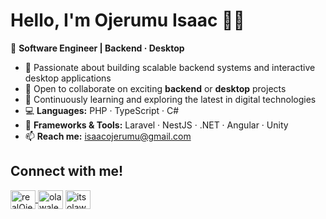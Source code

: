 <h1>Hello, I'm Ojerumu Isaac ✌🏼</h1>

🎯 **Software Engineer | Backend · Desktop**

- 🌱 Passionate about building scalable backend systems and interactive desktop applications
- 👯 Open to collaborate on exciting **backend** or **desktop** projects
- 🧠 Continuously learning and exploring the latest in digital technologies
- 💻 **Languages:** PHP · TypeScript · C#
- 🧰 **Frameworks & Tools:** Laravel · NestJS · .NET · Angular · Unity
- 📫 **Reach me:** [isaacojerumu@gmail.com](mailto:isaacojerumu@gmail.com)

<h2>Connect with me!</h2>

<p align="left">
<a href="https://x.com/realOjerIsaac" target="blank">
  <img align="center" src="https://raw.githubusercontent.com/dheereshagrwal/Icons/main/SVG/x.svg" alt="realOjerIsaac on X" height="30" width="40" />
</a>
<a href="https://www.linkedin.com/in/isaac-ojerumu-304a86250/" target="blank"><img align="center" src="https://raw.githubusercontent.com/rahuldkjain/github-profile-readme-generator/master/src/images/icons/Social/linked-in-alt.svg" alt="olawale-mayor" height="30" width="40" /></a>
<a href="https://facebook.com/isaac.ojerumu" target="blank"><img align="center" src="https://raw.githubusercontent.com/rahuldkjain/github-profile-readme-generator/master/src/images/icons/Social/facebook.svg" alt="itsolawale" height="30" width="40" /></a>
</p>
